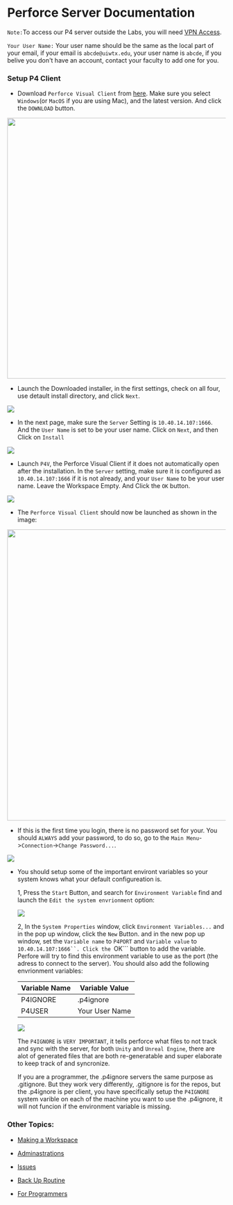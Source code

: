 # Perforce Server Documentation

```Note:```To access our P4 server outside the Labs, you will need [VPN Access](workingFromHome.md).

```Your User Name:``` Your user name should be the same as the local part of your email, if your email is ```abcde@uiwtx.edu```, your user name is ```abcde```, if you belive you don't have an account, contact your faculty to add one for you.

### Setup P4 Client
* Download ```Perforce Visual Client``` from [here](https://help.uiw.edu/support/solutions/articles/17000071028-Install-Cisco-AnyConnect-VPN-for-Windows). Make sure you select ```Windows```(or ```MacOS``` if you are using Mac), and the latest version. And click the ```DOWNLOAD``` button.

<img src="Assets/DownloadP4V.png" width=600>


* Launch the Downloaded installer, in the first settings, check on all four, use detault install directory, and click ```Next```.

<img src="Assets/P4VInstall01.png">


* In the next page, make sure the ```Server``` Setting is ```10.40.14.107:1666```. And the ```User Name``` is set to be your user name. Click on ```Next```, and then Click on ```Install```

<img src="Assets/P4VInstall02.png">


* Launch ```P4V```, the Perforce Visual Client if it does not automatically open after the installation. In the ```Server``` setting, make sure it is configured as ```10.40.14.107:1666``` if it is not already, and your ```User Name``` to be your user name. Leave the Workspace Empty. And Click the ```OK``` button.

<img src="Assets/P4ConnectionConfig.png">


* The ```Perforce Visual Client``` should now be launched as shown in the image:

<img src="Assets/P4VWindow.png" width=670>


* If this is the first time you login, there is no password set for your. You should ```ALWAYS``` add your password, to do so, go to the ```Main Menu```->```Connection```->```Change Password...```.

<img src="Assets/ChangePassword.png">

* You should setup some of the important environt variables so your system knows what your default configureation is.

    1, Press the ```Start``` Button, and search for ```Environment Variable``` find and launch the ```Edit the system envrionment``` option:

    <img src="Assets/EditEnvironmentVarIcon.png">

    2, In the ```System Properties``` window, click ```Environment Variables...``` and in the pop up window, click the ```New``` Button. and in the new pop up window, set the ```Variable name``` to ```P4PORT``` and ```Variable value``` to ```10.40.14.107:1666``. Click the ```OK``` button to add the variable. Perfore will try to find this environment variable to use as the port (the adress to connect to the server). You should also add the following envrionment variables:

    |  Variable Name | Variable Value |
    |----------------|----------------|
    | P4IGNORE       | .p4ignore      |
    | P4USER         | Your User Name |

    <img src="Assets/P4SystemEnv.png">

    The ```P4IGNORE``` is ```VERY IMPORTANT```, it tells perforce what files to not track and sync with the server, for both ```Unity``` and ```Unreal Engine```, there are alot of generated files that are both re-generatable and super elaborate to keep track of and syncronize. 

    If you are a programmer, the .p4ignore servers the same purpose as .gitignore. But they work very differently, .gitignore is for the repos, but the .p4ignore is per client, you have specifically setup the ```P4IGNORE``` system varible on each of the machine you want to use the .p4ignore, it will not funcion if the environment variable is missing.

### Other Topics:

- [Making a Workspace](MakingWorkspace.md)

- [Adminastrations](Admin.md)

- [Issues](Issues.md)

- [Back Up Routine](BackingUpRoutine.md)

- [For Programmers](ForCoders.md)